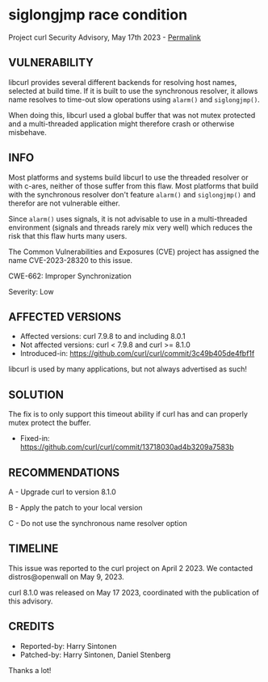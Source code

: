 siglongjmp race condition
=========================

Project curl Security Advisory, May 17th 2023 -
[Permalink](https://curl.se/docs/CVE-2023-28320.html)

VULNERABILITY
-------------

libcurl provides several different backends for resolving host names, selected
at build time. If it is built to use the synchronous resolver, it allows name
resolves to time-out slow operations using `alarm()` and `siglongjmp()`.

When doing this, libcurl used a global buffer that was not mutex protected and
a multi-threaded application might therefore crash or otherwise misbehave.

INFO
----

Most platforms and systems build libcurl to use the threaded resolver or with
c-ares, neither of those suffer from this flaw. Most platforms that build with
the synchronous resolver don't feature `alarm()` and `siglongjmp()` and
therefor are not vulnerable either.

Since `alarm()` uses signals, it is not advisable to use in a multi-threaded
environment (signals and threads rarely mix very well) which reduces the risk
that this flaw hurts many users.

The Common Vulnerabilities and Exposures (CVE) project has assigned the name
CVE-2023-28320 to this issue.

CWE-662: Improper Synchronization

Severity: Low

AFFECTED VERSIONS
-----------------

- Affected versions: curl 7.9.8 to and including 8.0.1
- Not affected versions: curl < 7.9.8 and curl >= 8.1.0
- Introduced-in: https://github.com/curl/curl/commit/3c49b405de4fbf1f

libcurl is used by many applications, but not always advertised as such!

SOLUTION
------------

The fix is to only support this timeout ability if curl has and can properly
mutex protect the buffer.

- Fixed-in: https://github.com/curl/curl/commit/13718030ad4b3209a7583b

RECOMMENDATIONS
--------------

 A - Upgrade curl to version 8.1.0

 B - Apply the patch to your local version

 C - Do not use the synchronous name resolver option
 
TIMELINE
--------

This issue was reported to the curl project on April 2 2023. We contacted
distros@openwall on May 9, 2023.

curl 8.1.0 was released on May 17 2023, coordinated with the publication of
this advisory.

CREDITS
-------

- Reported-by: Harry Sintonen
- Patched-by: Harry Sintonen, Daniel Stenberg

Thanks a lot!
